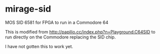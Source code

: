 # mirage-sid
MOS SID 6581 for FPGA to run in a Commodore 64

This is modified from http://papilio.cc/index.php?n=Playground.C64SID to run directly on the Commodore replacing the SID chip.

I have not gotten this to work yet.
